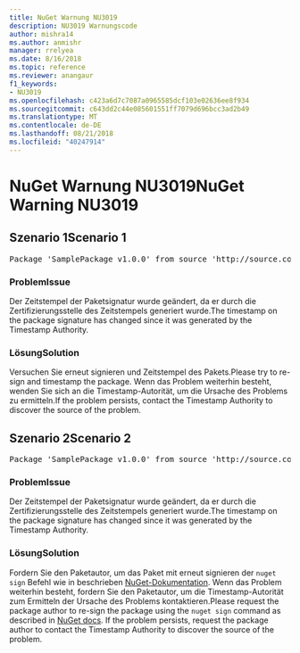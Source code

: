 ```yaml
---
title: NuGet Warnung NU3019
description: NU3019 Warnungscode
author: mishra14
ms.author: anmishr
manager: rrelyea
ms.date: 8/16/2018
ms.topic: reference
ms.reviewer: anangaur
f1_keywords:
- NU3019
ms.openlocfilehash: c423a6d7c7087a0965585dcf103e02636ee8f934
ms.sourcegitcommit: c643dd2c44e085601551ff7079d696bcc3ad2b49
ms.translationtype: MT
ms.contentlocale: de-DE
ms.lasthandoff: 08/21/2018
ms.locfileid: "40247914"
---
```

# <a name="nuget-warning-nu3019"></a><span data-ttu-id="ab145-103">NuGet Warnung NU3019</span><span class="sxs-lookup"><span data-stu-id="ab145-103">NuGet Warning NU3019</span></span>

## <a name="scenario-1"></a><span data-ttu-id="ab145-104">Szenario 1</span><span class="sxs-lookup"><span data-stu-id="ab145-104">Scenario 1</span></span>

<pre>Package 'SamplePackage v1.0.0' from source 'http://source.com/index.json': The timestamp integrity check failed.</pre>

### <a name="issue"></a><span data-ttu-id="ab145-105">Problem</span><span class="sxs-lookup"><span data-stu-id="ab145-105">Issue</span></span>

<span data-ttu-id="ab145-106">Der Zeitstempel der Paketsignatur wurde geändert, da er durch die Zertifizierungsstelle des Zeitstempels generiert wurde.</span><span class="sxs-lookup"><span data-stu-id="ab145-106">The timestamp on the package signature has changed since it was generated by the Timestamp Authority.</span></span>


### <a name="solution"></a><span data-ttu-id="ab145-107">Lösung</span><span class="sxs-lookup"><span data-stu-id="ab145-107">Solution</span></span>

<span data-ttu-id="ab145-108">Versuchen Sie erneut signieren und Zeitstempel des Pakets.</span><span class="sxs-lookup"><span data-stu-id="ab145-108">Please try to re-sign and timestamp the package.</span></span> <span data-ttu-id="ab145-109">Wenn das Problem weiterhin besteht, wenden Sie sich an die Timestamp-Autorität, um die Ursache des Problems zu ermitteln.</span><span class="sxs-lookup"><span data-stu-id="ab145-109">If the problem persists, contact the Timestamp Authority to discover the source of the problem.</span></span>



## <a name="scenario-2"></a><span data-ttu-id="ab145-110">Szenario 2</span><span class="sxs-lookup"><span data-stu-id="ab145-110">Scenario 2</span></span>

<pre>Package 'SamplePackage v1.0.0' from source 'http://source.com/index.json': The primary signature's timestamp integrity check failed.</pre>

### <a name="issue"></a><span data-ttu-id="ab145-111">Problem</span><span class="sxs-lookup"><span data-stu-id="ab145-111">Issue</span></span>

<span data-ttu-id="ab145-112">Der Zeitstempel der Paketsignatur wurde geändert, da er durch die Zertifizierungsstelle des Zeitstempels generiert wurde.</span><span class="sxs-lookup"><span data-stu-id="ab145-112">The timestamp on the package signature has changed since it was generated by the Timestamp Authority.</span></span>


### <a name="solution"></a><span data-ttu-id="ab145-113">Lösung</span><span class="sxs-lookup"><span data-stu-id="ab145-113">Solution</span></span>

<span data-ttu-id="ab145-114">Fordern Sie den Paketautor, um das Paket mit erneut signieren der `nuget sign` Befehl wie in beschrieben [NuGet-Dokumentation](https://docs.microsoft.com/en-us/nuget/create-packages/sign-a-package). Wenn das Problem weiterhin besteht, fordern Sie den Paketautor, um die Timestamp-Autorität zum Ermitteln der Ursache des Problems kontaktieren.</span><span class="sxs-lookup"><span data-stu-id="ab145-114">Please request the package author to re-sign the package using the `nuget sign` command as described in [NuGet docs](https://docs.microsoft.com/en-us/nuget/create-packages/sign-a-package). If the problem persists, request the package author to contact the Timestamp Authority to discover the source of the problem.</span></span>


